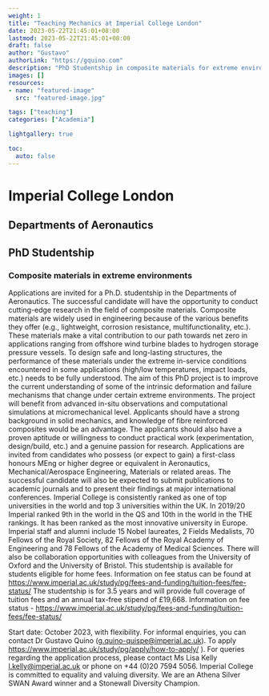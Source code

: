 ```yaml
---
weight: 1
title: "Teaching Mechanics at Imperial College London"
date: 2023-05-22T21:45:01+08:00
lastmod: 2023-05-22T21:45:01+08:00
draft: false
author: "Gustavo"
authorLink: "https://gquino.com"
description: "PhD Studentship in composite materials for extreme environments."
images: []
resources:
- name: "featured-image"
  src: "featured-image.jpg"

tags: ["teaching"]
categories: ["Academia"]

lightgallery: true

toc:
  auto: false
---
```


# Imperial College London
## Departments of Aeronautics 
## PhD Studentship

### Composite materials in extreme environments

Applications are invited for a Ph.D. studentship in the Departments of Aeronautics. The successful candidate will have the opportunity to conduct cutting-edge research in the field of composite materials. 
Composite materials are widely used in engineering because of the various benefits they offer (e.g., lightweight, corrosion resistance, multifunctionality, etc.). These materials make a vital contribution to our path towards net zero in applications ranging from offshore wind turbine blades to hydrogen storage pressure vessels. To design safe and long-lasting structures, the performance of these materials under the extreme in-service conditions encountered in some applications (high/low temperatures, impact loads, etc.) needs to be fully understood. The aim of this PhD project is to improve the current understanding of some of the intrinsic deformation and failure mechanisms that change under certain extreme environments. The project will benefit from advanced in-situ observations and computational simulations at micromechanical level. 
Applicants should have a strong background in solid mechanics, and knowledge of fibre reinforced composites would be an advantage. The applicants should also have a proven aptitude or willingness to conduct practical work (experimentation, design/build, etc.) and a genuine passion for research. Applications are invited from candidates who possess (or expect to gain) a first-class honours MEng or higher degree or equivalent in Aeronautics, Mechanical/Aerospace Engineering, Materials or related areas. The successful candidate will also be expected to submit publications to academic journals and to present their findings at major international conferences.
Imperial College is consistently ranked as one of top universities in the world and top 3 universities within the UK. In 2019/20 Imperial ranked 9th in the world in the QS and 10th in the world in the THE rankings. It has been ranked as the most innovative university in Europe. Imperial staff and alumni include 15 Nobel laureates, 2 Fields Medalists, 70 Fellows of the Royal Society, 82 Fellows of the Royal Academy of Engineering and 78 Fellows of the Academy of Medical Sciences. There will also be collaboration opportunities with colleagues from the University of Oxford and the University of Bristol.
This studentship is available for students eligible for home fees. Information on fee status can be found at https://www.imperial.ac.uk/study/pg/fees-and-funding/tuition-fees/fee-status/
The studentship is for 3.5 years and will provide full coverage of tuition fees and an annual tax-free stipend of £19,668.
Information on fee status - https://www.imperial.ac.uk/study/pg/fees-and-funding/tuition-fees/fee-status/

Start date: October 2023, with flexibility.
For informal enquiries, you can contact Dr Gustavo Quino (g.quino-quispe@imperial.ac.uk). 
To apply https://www.imperial.ac.uk/study/pg/apply/how-to-apply/ ). 
For queries regarding the application process, please contact Ms Lisa Kelly l.kelly@imperial.ac.uk  or phone on +44 (0)20 7594 5056.
Imperial College is committed to equality and valuing diversity. We are an Athena Silver SWAN Award winner and a Stonewall Diversity Champion.